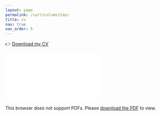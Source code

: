 ```yaml
---
layout: page
permalink: /curriculumvitae/
title: cv
nav: true
nav_order: 5
---
```


👉 [Download my CV](/assets/pdf/CV/CV_MohammadHosseinMohammadi.pdf)

<object data="/assets/pdf/CV/CV_MohammadHosseinMohammadi.pdf" type="application/pdf" width="100%" height="1000px">
    <embed src="/assets/pdf/CV/CV_MohammadHosseinMohammadi.pdf">
        <p>This browser does not support PDFs. Please <a href="/assets/pdf/CV/CV_MohammadHosseinMohammadi.pdf">download the PDF</a> to view.</p>
    </embed>
</object>
